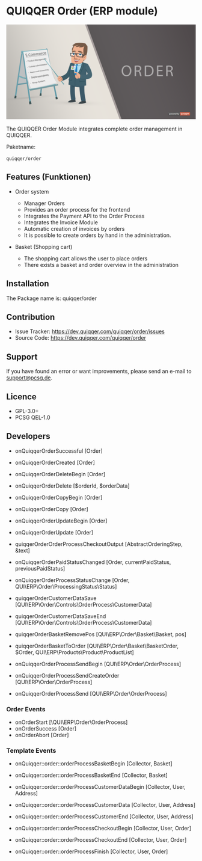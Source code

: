 QUIQQER Order (ERP module)
========

![QUIQQER ORDER](bin/images/Readme.png)

The QUIQQER Order Module integrates complete order management in QUIQQER.

Paketname:

    quiqqer/order

Features (Funktionen)
--------

- Order system
    - Manager Orders
    - Provides an order process for the frontend
    - Integrates the Payment API to the Order Process
    - Integrates the Invoice Module
    - Automatic creation of invoices by orders
    - It is possible to create orders by hand in the administration.

- Basket (Shopping cart)
    - The shopping cart allows the user to place orders
    - There exists a basket and order overview in the administration

Installation
------------

The Package name is: quiqqer/order


Contribution
----------

- Issue Tracker: https://dev.quiqqer.com/quiqqer/order/issues
- Source Code: https://dev.quiqqer.com/quiqqer/order

Support
-------

If you have found an error or want improvements, please send an e-mail to support@pcsg.de.


Licence
-------

- GPL-3.0+
- PCSG QEL-1.0

Developers
--------

- onQuiqqerOrderSuccessful [Order]
- onQuiqqerOrderCreated [Order]

- onQuiqqerOrderDeleteBegin [Order]
- onQuiqqerOrderDelete [$orderId, $orderData]

- onQuiqqerOrderCopyBegin [Order]
- onQuiqqerOrderCopy [Order]

- onQuiqqerOrderUpdateBegin [Order]
- onQuiqqerOrderUpdate [Order]

- quiqqerOrderOrderProcessCheckoutOutput [AbstractOrderingStep, &text]

- onQuiqqerOrderPaidStatusChanged [Order, currentPaidStatus, previousPaidStatus]
- onQuiqqerOrderProcessStatusChange [Order, QUI\ERP\Order\ProcessingStatus\Status]

- quiqqerOrderCustomerDataSave [QUI\ERP\Order\Controls\OrderProcess\CustomerData]
- quiqqerOrderCustomerDataSaveEnd [QUI\ERP\Order\Controls\OrderProcess\CustomerData]

- quiqqerOrderBasketRemovePos [QUI\ERP\Order\Basket\Basket, pos]
- quiqqerOrderBasketToOrder [QUI\ERP\Order\Basket\BasketOrder, $Order, QUI\ERP\Products\Product\ProductList]

- onQuiqqerOrderProcessSendBegin [QUI\ERP\Order\OrderProcess]
- onQuiqqerOrderProcessSendCreateOrder [QUI\ERP\Order\OrderProcess]
- onQuiqqerOrderProcessSend [QUI\ERP\Order\OrderProcess]

### Order Events

- onOrderStart [\QUI\ERP\Order\OrderProcess]
- onOrderSuccess [Order]
- onOrderAbort [Order]

### Template Events

- onQuiqqer::order::orderProcessBasketBegin [Collector, Basket]
- onQuiqqer::order::orderProcessBasketEnd [Collector, Basket]

- onQuiqqer::order::orderProcessCustomerDataBegin [Collector, User, Address]
- onQuiqqer::order::orderProcessCustomerData [Collector, User, Address]
- onQuiqqer::order::orderProcessCustomerEnd [Collector, User, Address]

- onQuiqqer::order::orderProcessCheckoutBegin [Collector, User, Order]
- onQuiqqer::order::orderProcessCheckoutEnd [Collector, User, Order]

- onQuiqqer::order::orderProcessFinish [Collector, User, Order]
